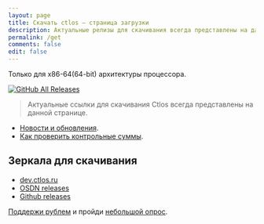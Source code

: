 ```yaml
---
layout: page
title: Скачать ctlos — страница загрузки
description: Актуальные релизы для скачивания всегда представлены на данной странице.
permalink: /get
comments: false
edit: false
---
```


Только для x86-64(64-bit) архитектуры процессора.

[![GitHub All Releases](https://img.shields.io/github/downloads/ctlos/ctlosiso/total.svg)](/get)

> Актуальные ссылки для скачивания Ctlos всегда представлены на данной странице.

- [Новости и обновления](/wiki/changelog).
- [Как проверить контрольные суммы](/wiki/install/install-ctlos#%D0%BF%D1%80%D0%BE%D0%B2%D0%B5%D1%80%D0%BA%D0%B0-iso-%D0%BE%D0%B1%D1%80%D0%B0%D0%B7%D0%B0).

## Зеркала для скачивания

- [dev.ctlos.ru](https://dev.ctlos.ru/iso)
- [OSDN releases](https://osdn.net/projects/ctlos/releases/)
- [Github releases](https://github.com/ctlos/ctlosiso/releases)

[Поддержи рублем](/donat) и пройди [небольшой опрос](https://forms.gle/qzAUa6R4fShf3xSw7).
